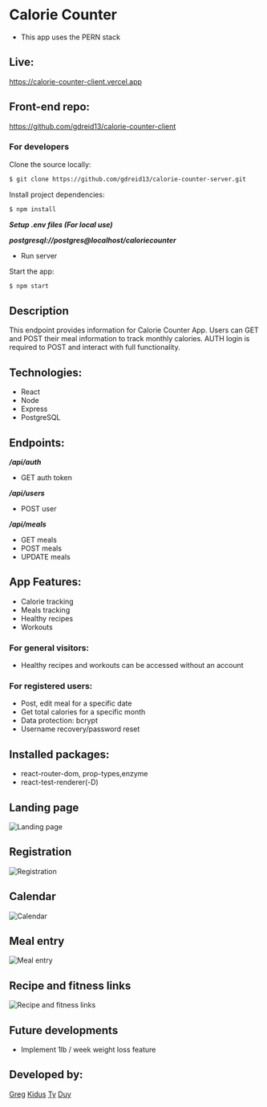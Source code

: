 # Calorie Counter
* This app uses the PERN stack
## Live: 
https://calorie-counter-client.vercel.app

## Front-end repo:
https://github.com/gdreid13/calorie-counter-client

### For developers
Clone the source locally:

```sh
$ git clone https://github.com/gdreid13/calorie-counter-server.git
```

Install project dependencies:

```sh
$ npm install
```
***Setup .env files (For local use)***

***postgresql://postgres@localhost/caloriecounter***
* Run server

Start the app:

```sh
$ npm start
```

## Description
This endpoint provides information for Calorie Counter App.  Users can GET
and POST their meal information to track monthly calories.  AUTH login is required to POST and interact with full functionality.

## Technologies:
* React
* Node
* Express
* PostgreSQL

## Endpoints:
***/api/auth***
* GET auth token

***/api/users***
* POST user

***/api/meals***
* GET meals
* POST meals
* UPDATE meals


## App Features:
* Calorie tracking
* Meals tracking
* Healthy recipes
* Workouts

### For general visitors: 
* Healthy recipes and workouts can be accessed without an account

### For registered users:
* Post, edit meal for a specific date
* Get total calories for a specific month
* Data protection: bcrypt
* Username recovery/password reset

## Installed packages:
* react-router-dom, prop-types,enzyme
* react-test-renderer(-D)

## Landing page
![Landing page](https://github.com/gdreid13/calorie-counter-client/blob/master/screenshots/dashboard.JPG)

## Registration
![Registration](https://github.com/gdreid13/calorie-counter-client/blob/master/screenshots/register.JPG)

## Calendar
![Calendar](https://github.com/gdreid13/calorie-counter-client/blob/master/screenshots/register.JPG)

## Meal entry
![Meal entry](https://github.com/gdreid13/calorie-counter-client/blob/master/screenshots/mealentry.JPG)

## Recipe and fitness links
![Recipe and fitness links](https://github.com/gdreid13/calorie-counter-client/blob/master/screenshots/recipefitness.JPG)

## Future developments
* Implement 1lb / week weight loss feature


## Developed by:

[Greg](https://github.com/gdreid13)
[Kidus](https://github.com/KidusY)
[Ty](https://github.com/tyonek)
[Duy](https://github.com/DuyLuu90)
